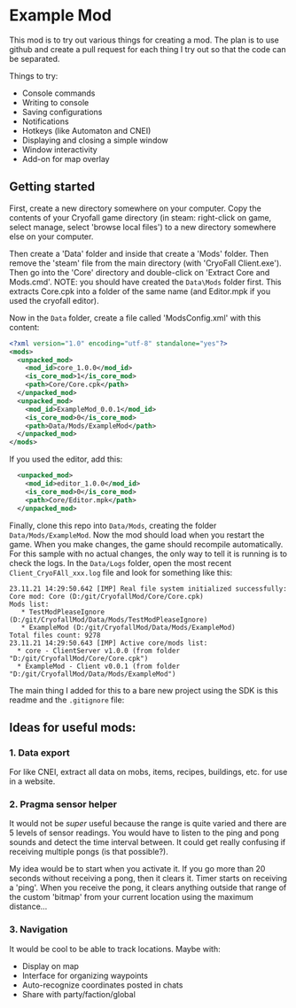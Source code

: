 ﻿# Example Mod

This mod is to try out various things for creating a mod.  The plan is to use
github and create a pull request for each thing I try out so that the code
can be separated.

Things to try:

* Console commands
* Writing to console
* Saving configurations
* Notifications
* Hotkeys (like Automaton and CNEI)
* Displaying and closing a simple window
* Window interactivity
* Add-on for map overlay

## Getting started

First, create a new directory somewhere on your computer.  Copy the contents of your
Cryofall game directory (in steam: right-click on game, select manage, select 'browse
local files') to a new directory somewhere else on your computer.  

Then create a 'Data' folder and inside that create a 'Mods' folder.  Then remove the
'steam' file from the main directory (with 'CryoFall Client.exe').  Then go into the
'Core' directory and double-click on 'Extract Core and Mods.cmd'.  NOTE: you should
have created the `Data\Mods` folder first.  This extracts Core.cpk into a folder of
the same name (and Editor.mpk if you used the cryofall editor).

Now in the `Data` folder, create a file called 'ModsConfig.xml' with this content:

```xml
<?xml version="1.0" encoding="utf-8" standalone="yes"?>
<mods>
  <unpacked_mod>
    <mod_id>core_1.0.0</mod_id>
    <is_core_mod>1</is_core_mod>
    <path>Core/Core.cpk</path>
  </unpacked_mod>
  <unpacked_mod>
    <mod_id>ExampleMod_0.0.1</mod_id>
    <is_core_mod>0</is_core_mod>
    <path>Data/Mods/ExampleMod</path>
  </unpacked_mod>
</mods>
```

If you used the editor, add this:

```xml
  <unpacked_mod>
    <mod_id>editor_1.0.0</mod_id>
    <is_core_mod>0</is_core_mod>
    <path>Core/Editor.mpk</path>
  </unpacked_mod>
```

Finally, clone this repo into `Data/Mods`, creating the folder 
`Data/Mods/ExampleMod`.  Now the mod should load when you restart
the game.  When you make changes, the game should recompile
automatically.  For this sample with no actual changes, the only
way to tell it is running is to check the logs.  In the `Data/Logs`
folder, open the most recent `Client_CryoFAll_xxx.log` file and look
for something like this:

```
23.11.21 14:29:50.642 [IMP] Real file system initialized successfully:
Core mod: Core (D:/git/CryofallMod/Core/Core.cpk)
Mods list:
   * TestModPleaseIgnore (D:/git/CryofallMod/Data/Mods/TestModPleaseIgnore)
   * ExampleMod (D:/git/CryofallMod/Data/Mods/ExampleMod)
Total files count: 9278
23.11.21 14:29:50.643 [IMP] Active core/mods list: 
  * core - ClientServer v1.0.0 (from folder "D:/git/CryofallMod/Core/Core.cpk")
  * ExampleMod - Client v0.0.1 (from folder "D:/git/CryofallMod/Data/Mods/ExampleMod")
```

The main thing I added for this to a bare new project using the SDK is this
readme and the `.gitignore` file:



## Ideas for useful mods:


### 1. Data export

For like CNEI, extract all data on mobs, items, recipes, buildings, etc.
for use in a website.


### 2. Pragma sensor helper

It would not be *super* useful because the range is quite varied and there
are 5 levels of sensor readings.  You would have to listen to the ping and
pong sounds and detect the time interval between.  It could get really
confusing if receiving multiple pongs (is that possible?).  

My idea would be to start when you activate it.  If you go more than 20
seconds without receiving a pong, then it clears it.  Timer starts on
receiving a 'ping'.   When you receive the pong, it clears anything
outside that range of the custom 'bitmap' from your current location
using the maximum distance...



### 3. Navigation

It would be cool to be able to track locations.  Maybe with:

* Display on map
* Interface for organizing waypoints
* Auto-recognize coordinates posted in chats
* Share with party/faction/global
